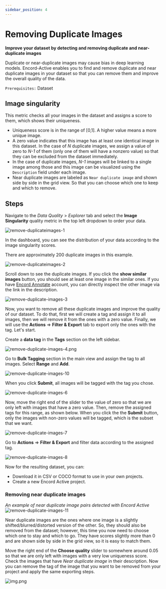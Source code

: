 ```yaml
---
sidebar_position: 4
---
```


# Removing Duplicate Images

**Improve your dataset by detecting and removing duplicate and near-duplicate images**

Duplicate or near-duplicate images may cause bias in deep learning models. Encord-Active enables you to find and remove
duplicate and near duplicate images in your dataset so that you can remove them and improve the overall quality of the 
data. 

`Prerequisites:` Dataset

## Image singularity

This metric checks all your images in the dataset and assigns a score to them, which shows
their uniqueness.

- Uniqueness score is in the range of [0,1]. A higher value means a more unique image.
- A zero value indicates that this image has at least one identical image in this dataset. In the case of _N_ 
duplicate images, we assign a value of zero to _N-1_ of them (only one of them will have a nonzero value) so that they
can be excluded from the dataset immediately.
- In the case of duplicate images, _N-1_ images will be linked to a single image among those and this image can be 
visualized using the `Description` field under each image.
- Near duplicate images are labeled as `Near duplicate image` and shown side by side in the grid view. So that
you can choose which one to keep and which to remove.

## Steps
Navigate to the _Data Quality_ > _Explorer_  tab and select the **Image Singularity** quality metric in the top left 
dropdown to order your data. 

![remove-duplicateimages-1](../../images/workflows/improve-your-data-and-labels/remove-duplicate-images/remove-duplicate-images-1.png)

In the dashboard, you can see the distribution of your data according to the image singularity scores.

There are approximately 200 duplicate images in this example.

![remove-duplicateimages-2](../../images/workflows/improve-your-data-and-labels/remove-duplicate-images/remove-duplicate-images-2.png)

Scroll down to see the duplicate images. If you click the **show similar images** button, you should see at least
one image in the similar ones. If you have [Encord Annotate](https://encord.com/) account, you can directly inspect the other image via
the link in the description.

![remove-duplicate-images-3](../../images/workflows/improve-your-data-and-labels/remove-duplicate-images/remove-duplicate-images-3.png)

Now, you want to remove all these duplicate images and improve the quality of our dataset. To do that, first we will 
create a tag and assign it to all images, then we will remove it from the ones with a zero value. 
Finally, we will use the **Actions** => **Filter & Export** tab to export
only the ones with the tag. Let's start.

Create a **data tag** in the **Tags** section on the left sidebar.

![remove-duplicate-images-4.png](../../images/workflows/improve-your-data-and-labels/remove-duplicate-images/remove-duplicate-images-4.png)

Go to **Bulk Tagging** section in the main view and assign the tag to all images. Select **Range** and 
**Add**.

![remove-duplicate-images-10](../../images/workflows/improve-your-data-and-labels/remove-duplicate-images/remove-duplicate-images-10.png)

When you click **Submit**, all images will be tagged with the tag you chose.

![remove-duplicate-images-6](../../images/workflows/improve-your-data-and-labels/remove-duplicate-images/remove-duplicate-images-6.png)

Now, move the right end of the slider to the value of zero so that we are only left with images that have a zero value.
Then, remove the assigned tags for this range, as shown below. When you click the the **Submit** button, only the
images with non-zero values will be tagged, which is the subset that we want.

![remove-duplicate-images-7](../../images/workflows/improve-your-data-and-labels/remove-duplicate-images/remove-duplicate-images-7.png)

Go to **Actions** => **Filter & Export** and filter data according to the assigned tag.

![remove-duplicate-images-8](../../images/workflows/improve-your-data-and-labels/remove-duplicate-images/remove-duplicate-images-8.png)

Now for the resulting dataset, you can:
- Download it in CSV or COCO format to use in your own projects.
- Create a new Encord Active project.

### Removing near duplicate images

_An example of near duplicate image pairs detected with Encord Active_
![remove-duplicate-images-11](../../images/workflows/improve-your-data-and-labels/remove-duplicate-images/remove-duplicate-images-11.png)


Near duplicate images are the ones where one image is a slightly shifted/blurred/distorted version of the other. So, they 
should also be removed from the dataset; however, this time you now need to choose which one to stay and which to go. They 
have scores slightly more than 0 and are shown side by side in the grid view, so it is easy to match them.

Move the right end of the **Choose quality** slider to somewhere around 0.05 so that we are only left with images with
a very low uniqueness score. Check the images that have _Near duplicate image_ in their description. Now you can remove the 
tag of the image that you want to be removed from your project and apply the same exporting steps.

![img.png](../../images/workflows/improve-your-data-and-labels/remove-duplicate-images/remove-duplicate-images-9.png)

